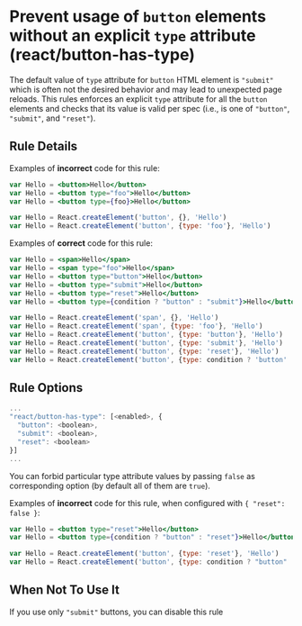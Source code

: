 # Prevent usage of `button` elements without an explicit `type` attribute (react/button-has-type)

The default value of `type` attribute for `button` HTML element is `"submit"` which is often not the desired behavior and may lead to unexpected page reloads.
This rules enforces an explicit `type` attribute for all the `button` elements and checks that its value is valid per spec (i.e., is one of `"button"`, `"submit"`, and `"reset"`).

## Rule Details

Examples of **incorrect** code for this rule:

```jsx
var Hello = <button>Hello</button>
var Hello = <button type="foo">Hello</button>
var Hello = <button type={foo}>Hello</button>

var Hello = React.createElement('button', {}, 'Hello')
var Hello = React.createElement('button', {type: 'foo'}, 'Hello')
```

Examples of **correct** code for this rule:

```jsx
var Hello = <span>Hello</span>
var Hello = <span type="foo">Hello</span>
var Hello = <button type="button">Hello</button>
var Hello = <button type="submit">Hello</button>
var Hello = <button type="reset">Hello</button>
var Hello = <button type={condition ? "button" : "submit"}>Hello</button>

var Hello = React.createElement('span', {}, 'Hello')
var Hello = React.createElement('span', {type: 'foo'}, 'Hello')
var Hello = React.createElement('button', {type: 'button'}, 'Hello')
var Hello = React.createElement('button', {type: 'submit'}, 'Hello')
var Hello = React.createElement('button', {type: 'reset'}, 'Hello')
var Hello = React.createElement('button', {type: condition ? 'button' : 'submit'}, 'Hello')
```

## Rule Options

```js
...
"react/button-has-type": [<enabled>, {
  "button": <boolean>,
  "submit": <boolean>,
  "reset": <boolean>
}]
...
```

You can forbid particular type attribute values by passing `false` as corresponding option (by default all of them are `true`).

Examples of **incorrect** code for this rule, when configured with `{ "reset": false }`:

```jsx
var Hello = <button type="reset">Hello</button>
var Hello = <button type={condition ? "button" : "reset"}>Hello</button>

var Hello = React.createElement('button', {type: 'reset'}, 'Hello')
var Hello = React.createElement('button', {type: condition ? "button" : "reset"}, 'Hello')
```

## When Not To Use It

If you use only `"submit"` buttons, you can disable this rule
